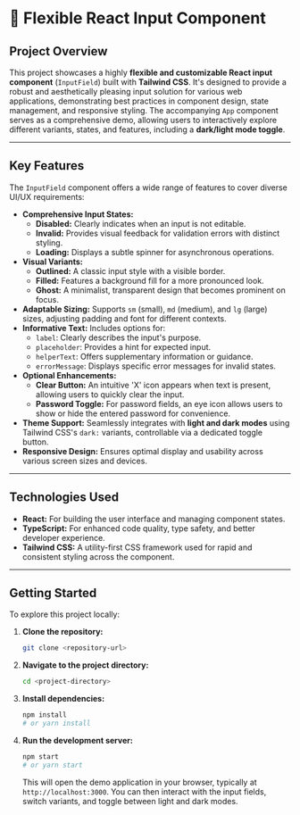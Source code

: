 # 🚀 Flexible React Input Component

## Project Overview

This project showcases a highly **flexible and customizable React input component** (`InputField`) built with **Tailwind CSS**. It's designed to provide a robust and aesthetically pleasing input solution for various web applications, demonstrating best practices in component design, state management, and responsive styling. The accompanying `App` component serves as a comprehensive demo, allowing users to interactively explore different variants, states, and features, including a **dark/light mode toggle**.

---

## Key Features

The `InputField` component offers a wide range of features to cover diverse UI/UX requirements:

- **Comprehensive Input States:**
  - **Disabled:** Clearly indicates when an input is not editable.
  - **Invalid:** Provides visual feedback for validation errors with distinct styling.
  - **Loading:** Displays a subtle spinner for asynchronous operations.
- **Visual Variants:**
  - **Outlined:** A classic input style with a visible border.
  - **Filled:** Features a background fill for a more pronounced look.
  - **Ghost:** A minimalist, transparent design that becomes prominent on focus.
- **Adaptable Sizing:** Supports `sm` (small), `md` (medium), and `lg` (large) sizes, adjusting padding and font for different contexts.
- **Informative Text:** Includes options for:
  - `label`: Clearly describes the input's purpose.
  - `placeholder`: Provides a hint for expected input.
  - `helperText`: Offers supplementary information or guidance.
  - `errorMessage`: Displays specific error messages for invalid states.
- **Optional Enhancements:**
  - **Clear Button:** An intuitive 'X' icon appears when text is present, allowing users to quickly clear the input.
  - **Password Toggle:** For password fields, an eye icon allows users to show or hide the entered password for convenience.
- **Theme Support:** Seamlessly integrates with **light and dark modes** using Tailwind CSS's `dark:` variants, controllable via a dedicated toggle button.
- **Responsive Design:** Ensures optimal display and usability across various screen sizes and devices.

---

## Technologies Used

- **React:** For building the user interface and managing component states.
- **TypeScript:** For enhanced code quality, type safety, and better developer experience.
- **Tailwind CSS:** A utility-first CSS framework used for rapid and consistent styling across the component.

---

## Getting Started

To explore this project locally:

1.  **Clone the repository:**
    ```bash
    git clone <repository-url>
    ```
2.  **Navigate to the project directory:**
    ```bash
    cd <project-directory>
    ```
3.  **Install dependencies:**
    ```bash
    npm install
    # or yarn install
    ```
4.  **Run the development server:**

    ```bash
    npm start
    # or yarn start
    ```

    This will open the demo application in your browser, typically at `http://localhost:3000`. You can then interact with the input fields, switch variants, and toggle between light and dark modes.

```

```
